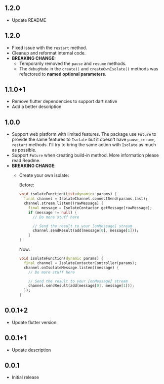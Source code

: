 ## 1.2.0

* Update README
## 1.2.0

* Fixed issue with the `restart` method.
* Cleanup and reformat internal code.
* **BREAKING CHANGE:**  
  * Temporarily removed the `pause` and `resume` methods.
  * The `debugMode` in the `create()` and `createOwnIsolate()` methods was refactored to **named optional parameters**.

## 1.1.0+1

* Remove flutter dependencies to support dart native
* Add a better description

## 1.0.0

* Support web platform with limited features. The package use `Future` to provide the same features to `Isolate` but it doesn't have `pause`, `resume`, `restart` methods. I'll try to bring the same action with `Isolate` as much as possible.
* Support `Future` when creating build-in method. More information please read Readme.
* **BREAKING CHANGE**:
  * Create your own isolate:

    Before:

    ``` dart
    void isolateFunction(List<dynamic> params) {
      final channel = IsolateChannel.connectSend(params.last);
      channel.stream.listen((rawMessage) {
        final message = IsolateContactor.getMessage(rawMessage);
        if (message != null) {
          // Do more stuff here

          // Send the result to your [onMessage] stream
          channel.sendResult(add(message[0], message[1]));
        }
    }
    ```

    Now:

    ``` dart
    void isolateFunction(dynamic params) {
      final channel = IsolateContactorController(params);
      channel.onIsolateMessage.listen((message) {
        // Do more stuff here

        // Send the result to your [onMessage] stream
        channel.sendResult(add(message[0], message[1]));
      });
    }
    ```

## 0.0.1+2

* Update flutter version

## 0.0.1+1

* Update description

## 0.0.1

* Initial release
